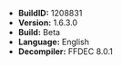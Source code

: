 - **BuildID:** 1208831
- **Version:** 1.6.3.0
- **Build:** Beta
- **Language:** English
- **Decompiler:** FFDEC 8.0.1

